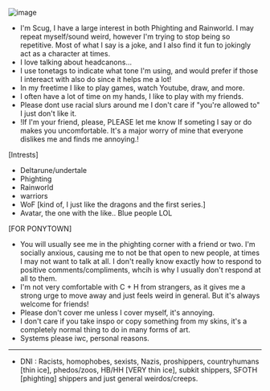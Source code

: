 ![image](https://github.com/Scugspace/Scugspace/assets/174321043/f303292f-9d1c-48d4-9008-805e642a6043)


- I'm Scug, I have a large interest in both Phighting and Rainworld. I may repeat myself/sound weird, however I'm trying to stop being so repetitive. Most of what I say is a joke, and I also find it fun to jokingly act as a character at times.
- I love talking about headcanons...
- I use tonetags to indicate what tone I'm using, and would prefer if those I intereact with also do since it helps me a lot!
-  In my freetime I like to play games, watch Youtube, draw, and more.
-  I often have a lot of time on my hands, I like to play with my friends.
-  Please dont use racial slurs around me I don't care if "you're allowed to" I just don't like it.
-  !If I'm your friend, please, PLEASE let me know If someting I say or do makes you uncomfortable. It's a major worry of mine that everyone dislikes me and finds me annoying.!

 [Intrests] 
- Deltarune/undertale
- Phighting
- Rainworld
- warriors
- WoF [kind of, I just like the dragons and the first series.]
- Avatar, the one with the like.. Blue people LOL
  
[FOR PONYTOWN] 
- You will usually see me in the phighting corner with a friend or two. I'm socially anxious, causing me to not be that open to new people, at times I may not want to talk at all. I don't really know exactly how to respond to positive comments/compliments, whcih is why I usually don't respond at all to them.
- I'm not very comfortable with C + H from strangers, as it gives me a strong urge to move away and just feels weird in general. But it's always welcome for friends!
- Please don't cover me unless I cover myself, it's annoying.
- I don't care if you take inspo or copy something from my skins, it's a completely normal thing to do in many forms of art.
- Systems please iwc, personal reasons.
--------------------------------------------------------------------------------------------------------------------------------------------------------


- DNI : Racists, homophobes, sexists, Nazis, proshippers, countryhumans [thin ice], phedos/zoos, HB/HH [VERY thin ice], subkit shippers, SFOTH [phighting] shippers and just general weirdos/creeps. 
<!---
Scugspace/Scugspace is a ✨ special ✨ repository because its `README.md` (this file) appears on your GitHub profile.
You can click the Preview link to take a look at your changes.
--->
